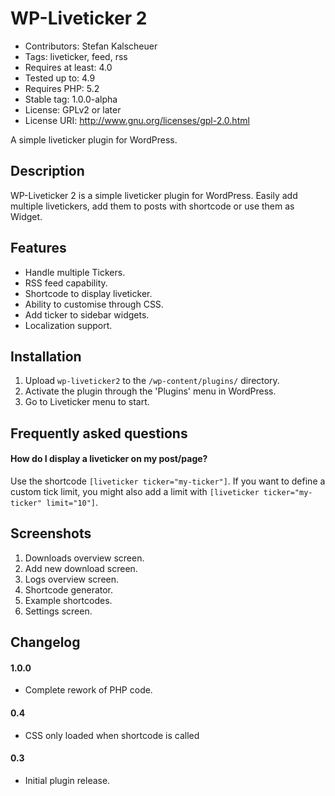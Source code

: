 # WP-Liveticker 2

* Contributors:      Stefan Kalscheuer
* Tags:              liveticker, feed, rss
* Requires at least: 4.0
* Tested up to:      4.9
* Requires PHP:      5.2
* Stable tag:        1.0.0-alpha
* License:           GPLv2 or later
* License URI:       http://www.gnu.org/licenses/gpl-2.0.html

A simple liveticker plugin for WordPress.

## Description

WP-Liveticker 2 is a simple liveticker plugin for WordPress. Easily add multiple livetickers, add them to posts with shortcode or use them as Widget.

## Features
* Handle multiple Tickers.
* RSS feed capability.
* Shortcode to display liveticker.
* Ability to customise through CSS.
* Add ticker to sidebar widgets.
* Localization support.

## Installation

1. Upload `wp-liveticker2` to the `/wp-content/plugins/` directory.
2. Activate the plugin through the 'Plugins' menu in WordPress.
3. Go to Liveticker menu to start.

## Frequently asked questions

#### How do I display a liveticker on my post/page?

Use the shortcode `[liveticker ticker="my-ticker"]`.
If you want to define a custom tick limit, you might also add a limit with `[liveticker ticker="my-ticker" limit="10"]`.

## Screenshots

1. Downloads overview screen.
2. Add new download screen.
3. Logs overview screen.
4. Shortcode generator.
5. Example shortcodes.
6. Settings screen.

## Changelog

#### 1.0.0
* Complete rework of PHP code.

#### 0.4
* CSS only loaded when shortcode is called

#### 0.3
* Initial plugin release.
